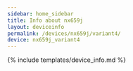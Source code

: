 ```yaml
---
sidebar: home_sidebar
title: Info about nx659j
layout: deviceinfo
permalink: /devices/nx659j/variant4/
device: nx659j_variant4
---
```

{% include templates/device_info.md %}
